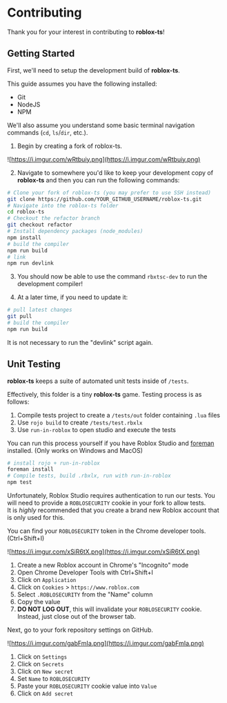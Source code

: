 # Contributing

Thank you for your interest in contributing to **roblox-ts**!

## Getting Started

First, we'll need to setup the development build of **roblox-ts**.

This guide assumes you have the following installed:

-   Git
-   NodeJS
-   NPM

We'll also assume you understand some basic terminal navigation commands (`cd`, `ls`/`dir`, etc.).

1. Begin by creating a fork of roblox-ts.

![https://i.imgur.com/wRtbuiy.png](https://i.imgur.com/wRtbuiy.png)

2. Navigate to somewhere you'd like to keep your development copy of **roblox-ts** and then you can run the following commands:

```sh
# Clone your fork of roblox-ts (you may prefer to use SSH instead)
git clone https://github.com/YOUR_GITHUB_USERNAME/roblox-ts.git
# Navigate into the roblox-ts folder
cd roblox-ts
# Checkout the refactor branch
git checkout refactor
# Install dependency packages (node_modules)
npm install
# build the compiler
npm run build
# link
npm run devlink
```

3. You should now be able to use the command `rbxtsc-dev` to run the development compiler!

4. At a later time, if you need to update it:

```sh
# pull latest changes
git pull
# build the compiler
npm run build
```

It is not necessary to run the "devlink" script again.

## Unit Testing

**roblox-ts** keeps a suite of automated unit tests inside of `/tests`.

Effectively, this folder is a tiny **roblox-ts** game. Testing process is as follows:

1. Compile tests project to create a `/tests/out` folder containing `.lua` files
2. Use `rojo build` to create `/tests/test.rbxlx`
3. Use `run-in-roblox` to open studio and execute the tests

You can run this process yourself if you have Roblox Studio and [foreman](https://github.com/Roblox/foreman) installed. (Only works on Windows and MacOS)

```sh
# install rojo + run-in-roblox
foreman install
# Compile tests, build .rbxlx, run with run-in-roblox
npm test
```

Unfortunately, Roblox Studio requires authentication to run our tests. You will need to provide a `ROBLOSECURITY` cookie in your fork to allow tests.\
It is _highly_ recommended that you create a brand new Roblox account that is only used for this.

You can find your `ROBLOSECURITY` token in the Chrome developer tools. (Ctrl+Shift+I)

![https://i.imgur.com/xSiR6tX.png](https://i.imgur.com/xSiR6tX.png)

1. Create a new Roblox account in Chrome's "Incognito" mode
2. Open Chrome Developer Tools with Ctrl+Shift+I
3. Click on `Application`
4. Click on `Cookies` > `https://www.roblox.com`
5. Select `.ROBLOSECURITY` from the "Name" column
6. Copy the value
7. **DO NOT LOG OUT**, this will invalidate your `ROBLOSECURITY` cookie. Instead, just close out of the browser tab.

Next, go to your fork repository settings on GitHub.

![https://i.imgur.com/gabFmIa.png](https://i.imgur.com/gabFmIa.png)

1. Click on `Settings`
2. Click on `Secrets`
3. Click on `New secret`
4. Set `Name` to `ROBLOSECURITY`
5. Paste your `ROBLOSECURITY` cookie value into `Value`
6. Click on `Add secret`
